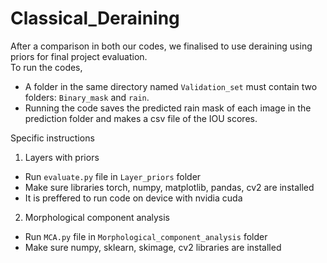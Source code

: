 # Classical_Deraining
After a comparison in both our codes, we finalised to use deraining using priors for final project evaluation. \
To run the codes, 
- A folder in the same directory named `Validation_set` must contain two folders: `Binary_mask` and `rain`. 
- Running the code saves the predicted rain mask of each image in the prediction folder and makes a csv file of the IOU scores. 

Specific instructions
1. Layers with priors
- Run `evaluate.py` file in `Layer_priors` folder
- Make sure libraries torch, numpy, matplotlib, pandas, cv2 are installed
- It is preffered to run code on device with nvidia cuda

2. Morphological component analysis
- Run `MCA.py` file in `Morphological_component_analysis` folder
- Make sure numpy, sklearn, skimage, cv2 libraries are installed
